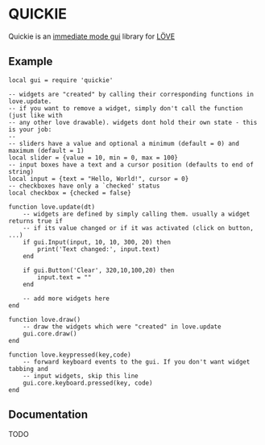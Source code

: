 # QUICKIE

Quickie is an [immediate mode gui][IMGUI] library for [L&Ouml;VE][LOVE]

## Example

	local gui = require 'quickie'

	-- widgets are "created" by calling their corresponding functions in love.update.
	-- if you want to remove a widget, simply don't call the function (just like with
	-- any other love drawable). widgets dont hold their own state - this is your job:
	-- 
	-- sliders have a value and optional a minimum (default = 0) and maximum (default = 1)
	local slider = {value = 10, min = 0, max = 100}
	-- input boxes have a text and a cursor position (defaults to end of string)
	local input = {text = "Hello, World!", cursor = 0}
	-- checkboxes have only a `checked' status
	local checkbox = {checked = false}

	function love.update(dt)
		-- widgets are defined by simply calling them. usually a widget returns true if
		-- if its value changed or if it was activated (click on button, ...)
		if gui.Input(input, 10, 10, 300, 20) then
			print('Text changed:', input.text)
		end

		if gui.Button('Clear', 320,10,100,20) then
			input.text = ""
		end

		-- add more widgets here
	end

	function love.draw()
		-- draw the widgets which were "created" in love.update
		gui.core.draw()
	end

	function love.keypressed(key,code)
		-- forward keyboard events to the gui. If you don't want widget tabbing and
		-- input widgets, skip this line
		gui.core.keyboard.pressed(key, code)
	end

## Documentation

TODO


[LOVE]: http://love2d.org
[IMGUI]: http://www.mollyrocket.com/forums/viewforum.php?f=10
